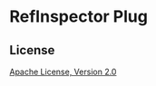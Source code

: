 # RefInspector Plug

## License

[Apache License, Version 2.0](http://www.apache.org/licenses/LICENSE-2.0)
